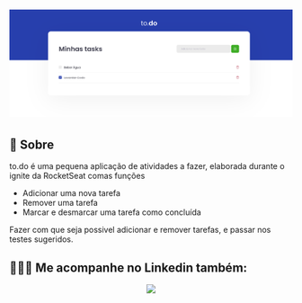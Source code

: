 <h1 align="center">
  <img src="./.github/todo.png"/>
</h1>

## 💬  Sobre
to.do é uma pequena aplicação de atividades a fazer, elaborada durante o ignite da RocketSeat comas funções

- Adicionar uma nova tarefa
- Remover uma tarefa
- Marcar e desmarcar uma tarefa como concluída

Fazer com que seja possivel adicionar e remover tarefas, e passar nos testes sugeridos.

## 👨🏻‍🚀 Me acompanhe no Linkedin também:
<div align="center">
<a href="https://www.linkedin.com/in/isaacmarcosoficial/">

<img src="https://img.shields.io/badge/LinkedIn-0077B5?style=for-the-badge&logo=linkedin&logoColor=white" />
</a>
</div>
